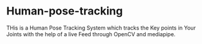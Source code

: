 # Human-pose-tracking

THis is a Human Pose Tracking System which tracks the Key points in Your Joints with the help of a live Feed through OpenCV and mediapipe. 
